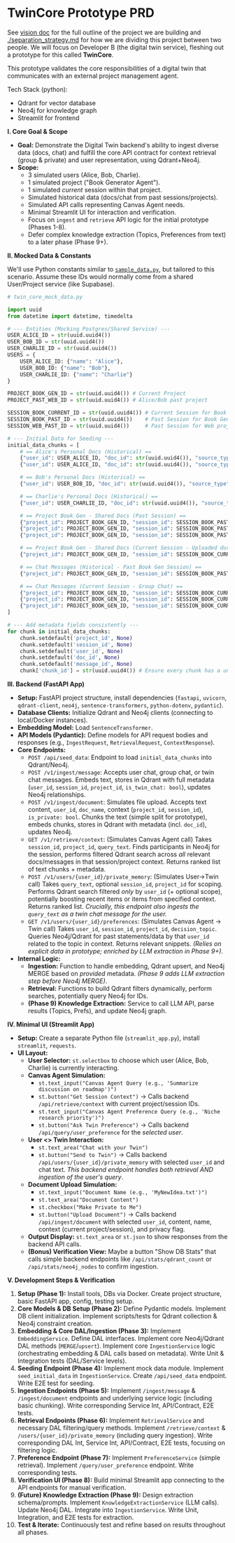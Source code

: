 # TwinCore Prototype PRD

See [vision doc](./vision_doc.md) for the full outline of the project we are building and [./separation_strategy.md](./separation_strategy.md) for how we are dividing this project between two people. We will focus on Developer B (the digital twin service), fleshing out a prototype for this called **TwinCore**.

This prototype validates the core responsibilities of a digital twin that communicates with an external project management agent.

Tech Stack (python):
- Qdrant for vector database
- Neo4j for knowledge graph
- Streamlit for frontend

**I. Core Goal & Scope**

*   **Goal:** Demonstrate the Digital Twin backend's ability to ingest diverse data (docs, chat) and fulfill the core API contract for context retrieval (group & private) and user representation, using Qdrant+Neo4j.
*   **Scope:**
    *   3 simulated users (Alice, Bob, Charlie).
    *   1 simulated project ("Book Generator Agent").
    *   1 simulated *current* session within that project.
    *   Simulated historical data (docs/chat from past sessions/projects).
    *   Simulated API calls representing Canvas Agent needs.
    *   Minimal Streamlit UI for interaction and verification.
    *   Focus on `ingest` and `retrieve` API logic for the initial prototype (Phases 1-8).
    *   Defer complex knowledge extraction (Topics, Preferences from text) to a later phase (Phase 9+).

**II. Mocked Data & Constants**

We'll use Python constants similar to [`sample_data.py`](../../examples/data/sample_data.py), but tailored to this scenario. Assume these IDs would normally come from a shared User/Project service (like Supabase).

```python
# twin_core_mock_data.py

import uuid
from datetime import datetime, timedelta

# --- Entities (Mocking Postgres/Shared Service) ---
USER_ALICE_ID = str(uuid.uuid4())
USER_BOB_ID = str(uuid.uuid4())
USER_CHARLIE_ID = str(uuid.uuid4())
USERS = {
    USER_ALICE_ID: {"name": "Alice"},
    USER_BOB_ID: {"name": "Bob"},
    USER_CHARLIE_ID: {"name": "Charlie"}
}

PROJECT_BOOK_GEN_ID = str(uuid.uuid4()) # Current Project
PROJECT_PAST_WEB_ID = str(uuid.uuid4()) # Alice/Bob past project

SESSION_BOOK_CURRENT_ID = str(uuid.uuid4()) # Current Session for Book Gen
SESSION_BOOK_PAST_ID = str(uuid.uuid4())    # Past Session for Book Gen
SESSION_WEB_PAST_ID = str(uuid.uuid4())     # Past Session for Web project

# --- Initial Data for Seeding ---
initial_data_chunks = [
    # == Alice's Personal Docs (Historical) ==
    {"user_id": USER_ALICE_ID, "doc_id": str(uuid.uuid4()), "source_type": "document_chunk", "doc_name": "Alice_Personal_Ideas.txt", "text": "Idea: Use stable diffusion for generating unique cover art styles based on genre.", "timestamp": (datetime.now() - timedelta(days=10)).isoformat()},
    {"user_id": USER_ALICE_ID, "doc_id": str(uuid.uuid4()), "source_type": "document_chunk", "doc_name": "Alice_Meeting_Notes_Web.md", "project_id": PROJECT_PAST_WEB_ID, "session_id": SESSION_WEB_PAST_ID, "text": "Web Project Retro: Need better task tracking. Bob suggested ClickUp.", "timestamp": (datetime.now() - timedelta(days=30)).isoformat()},

    # == Bob's Personal Docs (Historical) ==
    {"user_id": USER_BOB_ID, "doc_id": str(uuid.uuid4()), "source_type": "document_chunk", "doc_name": "Bob_Marketing_Notes.txt", "text": "Potential niche for book gen: 'Keto recipes for busy programmers'. High search volume.", "timestamp": (datetime.now() - timedelta(days=5)).isoformat()},

    # == Charlie's Personal Docs (Historical) ==
    {"user_id": USER_CHARLIE_ID, "doc_id": str(uuid.uuid4()), "source_type": "document_chunk", "doc_name": "Charlie_Tech_Thoughts.md", "text": "Exploring using Markov chains for generating simple plot outlines, could be a starting point before LLM refinement.", "timestamp": (datetime.now() - timedelta(days=20)).isoformat()},

    # == Project Book Gen - Shared Docs (Past Session) ==
    {"project_id": PROJECT_BOOK_GEN_ID, "session_id": SESSION_BOOK_PAST_ID, "doc_id": str(uuid.uuid4()), "source_type": "document_chunk", "doc_name": "BookGen_Initial_Scope.md", "text": "Project Goal: Create an agent that takes a niche and outline, then generates a draft ebook.", "timestamp": (datetime.now() - timedelta(days=7)).isoformat()},
    {"project_id": PROJECT_BOOK_GEN_ID, "session_id": SESSION_BOOK_PAST_ID, "doc_id": str(uuid.uuid4()), "source_type": "transcript_snippet", "user_id": USER_ALICE_ID, "doc_name": "BookGen_Past_Session_Transcript.txt", "text": "Alice: We need to decide on the core LLM. Claude 3 Opus seems good for long-form.", "timestamp": (datetime.now() - timedelta(days=7, hours=1)).isoformat()},
    {"project_id": PROJECT_BOOK_GEN_ID, "session_id": SESSION_BOOK_PAST_ID, "doc_id": str(uuid.uuid4()), "source_type": "transcript_snippet", "user_id": USER_BOB_ID, "doc_name": "BookGen_Past_Session_Transcript.txt", "text": "Bob: Agreed on Opus for quality. But maybe GPT-4 for brainstorming outlines?", "timestamp": (datetime.now() - timedelta(days=7, hours=1, minutes=5)).isoformat()},

    # == Project Book Gen - Shared Docs (Current Session - Uploaded during session) ==
    {"project_id": PROJECT_BOOK_GEN_ID, "session_id": SESSION_BOOK_CURRENT_ID, "doc_id": str(uuid.uuid4()), "source_type": "document_chunk", "doc_name": "Competitor_Analysis.pdf", "user_id": USER_BOB_ID, "text": "Analysis Summary: Existing tools lack robust niche research integration.", "timestamp": datetime.now().isoformat()}, # Bob uploaded this

    # == Chat Messages (Historical - Past Book Gen Session) ==
    {"project_id": PROJECT_BOOK_GEN_ID, "session_id": SESSION_BOOK_PAST_ID, "user_id": USER_CHARLIE_ID, "message_id": str(uuid.uuid4()), "source_type": "message", "text": "How are we handling plagiarism checks?", "timestamp": (datetime.now() - timedelta(days=7, hours=1, minutes=10)).isoformat()},

    # == Chat Messages (Current Session - Group Chat) ==
    {"project_id": PROJECT_BOOK_GEN_ID, "session_id": SESSION_BOOK_CURRENT_ID, "user_id": USER_ALICE_ID, "message_id": str(uuid.uuid4()), "source_type": "message", "text": "Okay team, let's finalize the Q3 roadmap for the Book Generator.", "timestamp": (datetime.now() - timedelta(minutes=10)).isoformat()},
    {"project_id": PROJECT_BOOK_GEN_ID, "session_id": SESSION_BOOK_CURRENT_ID, "user_id": USER_BOB_ID, "message_id": str(uuid.uuid4()), "source_type": "message", "text": "My main priority is integrating the niche research tool.", "timestamp": (datetime.now() - timedelta(minutes=9)).isoformat()},
    {"project_id": PROJECT_BOOK_GEN_ID, "session_id": SESSION_BOOK_CURRENT_ID, "user_id": USER_CHARLIE_ID, "message_id": str(uuid.uuid4()), "source_type": "message", "text": "I think improving the outline generation logic is critical first.", "timestamp": (datetime.now() - timedelta(minutes=8)).isoformat()},
]

# --- Add metadata fields consistently ---
for chunk in initial_data_chunks:
    chunk.setdefault('project_id', None)
    chunk.setdefault('session_id', None)
    chunk.setdefault('user_id', None)
    chunk.setdefault('doc_id', None)
    chunk.setdefault('message_id', None)
    chunk['chunk_id'] = str(uuid.uuid4()) # Ensure every chunk has a unique ID
```

**III. Backend (FastAPI App)**

*   **Setup:** FastAPI project structure, install dependencies (`fastapi`, `uvicorn`, `qdrant-client`, `neo4j`, `sentence-transformers`, `python-dotenv`, `pydantic`).
*   **Database Clients:** Initialize Qdrant and Neo4j clients (connecting to local/Docker instances).
*   **Embedding Model:** Load `SentenceTransformer`.
*   **API Models (Pydantic):** Define models for API request bodies and responses (e.g., `IngestRequest`, `RetrievalRequest`, `ContextResponse`).
*   **Core Endpoints:**
    *   `POST /api/seed_data`: Endpoint to load `initial_data_chunks` into Qdrant/Neo4j.
    *   `POST /v1/ingest/message`: Accepts user chat, group chat, or twin chat messages. Embeds text, stores in Qdrant with full metadata (`user_id`, `session_id`, `project_id`, `is_twin_chat: bool`), updates Neo4j relationships.
    *   `POST /v1/ingest/document`: Simulates file upload. Accepts text content, `user_id`, `doc_name`, context (`project_id`, `session_id`), `is_private: bool`. Chunks the text (simple split for prototype), embeds chunks, stores in Qdrant with metadata (incl. `doc_id`), updates Neo4j.
    *   `GET /v1/retrieve/context`: (Simulates Canvas Agent call) Takes `session_id`, `project_id`, `query_text`. Finds participants in Neo4j for the session, performs filtered Qdrant search across *all* relevant docs/messages in that session/project context. Returns ranked list of text chunks + metadata.
    *   `POST /v1/users/{user_id}/private_memory`: (Simulates User->Twin call) Takes `query_text`, optional `session_id`, `project_id` for scoping. Performs Qdrant search filtered *only* by `user_id` (+ optional scope), potentially boosting recent items or items from specified context. Returns ranked list. *Crucially, this endpoint also ingests the `query_text` as a twin chat message for the user.*
    *   `GET /v1/users/{user_id}/preferences`: (Simulates Canvas Agent -> Twin call) Takes `user_id`, `session_id`, `project_id`, `decision_topic`. Queries Neo4j/Qdrant for past statements/data by that `user_id` related to the topic in context. Returns relevant snippets. *(Relies on explicit data in prototype; enriched by LLM extraction in Phase 9+)*.
*   **Internal Logic:**
    *   **Ingestion:** Function to handle embedding, Qdrant upsert, and Neo4j MERGE based on *provided* metadata. *(Phase 9 adds LLM extraction step before Neo4j MERGE)*.
    *   **Retrieval:** Functions to build Qdrant filters dynamically, perform searches, potentially query Neo4j for IDs.
    *   **(Phase 9) Knowledge Extraction:** Service to call LLM API, parse results (Topics, Prefs), and update Neo4j graph.

**IV. Minimal UI (Streamlit App)**

*   **Setup:** Create a separate Python file (`streamlit_app.py`), install `streamlit`, `requests`.
*   **UI Layout:**
    *   **User Selector:** `st.selectbox` to choose which user (Alice, Bob, Charlie) is currently interacting.
    *   **Canvas Agent Simulation:**
        *   `st.text_input("Canvas Agent Query (e.g., 'Summarize discussion on roadmap')")`
        *   `st.button("Get Session Context")` -> Calls backend `/api/retrieve/context` with current project/session IDs.
        *   `st.text_input("Canvas Agent Preference Query (e.g., 'Niche research priority')")`
        *   `st.button("Ask Twin Preference")` -> Calls backend `/api/query/user_preference` for the *selected user*.
    *   **User <> Twin Interaction:**
        *   `st.text_area("Chat with your Twin")`
        *   `st.button("Send to Twin")` -> Calls backend `/api/users/{user_id}/private_memory` with selected `user_id` and chat text. *This backend endpoint handles both retrieval AND ingestion of the user's query*.
    *   **Document Upload Simulation:**
        *   `st.text_input("Document Name (e.g., 'MyNewIdea.txt')")`
        *   `st.text_area("Document Content")`
        *   `st.checkbox("Make Private to Me")`
        *   `st.button("Upload Document")` -> Calls backend `/api/ingest/document` with selected `user_id`, content, name, context (current project/session), and privacy flag.
    *   **Output Display:** `st.text_area` or `st.json` to show responses from the backend API calls.
    *   **(Bonus) Verification View:** Maybe a button "Show DB Stats" that calls simple backend endpoints like `/api/stats/qdrant_count` or `/api/stats/neo4j_nodes` to confirm ingestion.

**V. Development Steps & Verification**

1.  **Setup (Phase 1):** Install tools, DBs via Docker. Create project structure, basic FastAPI app, config, testing setup.
2.  **Core Models & DB Setup (Phase 2):** Define Pydantic models. Implement DB client initialization. Implement scripts/tests for Qdrant collection & Neo4j constraint creation.
3.  **Embedding & Core DAL/Ingestion (Phase 3):** Implement `EmbeddingService`. Define DAL interfaces. Implement core Neo4j/Qdrant DAL methods (`MERGE`/`upsert`). Implement core `IngestionService` logic (orchestrating embedding & DAL calls based on metadata). Write Unit & Integration tests (DAL/Service levels).
4.  **Seeding Endpoint (Phase 4):** Implement mock data module. Implement `seed_initial_data` in `IngestionService`. Create `/api/seed_data` endpoint. Write E2E test for seeding.
5.  **Ingestion Endpoints (Phase 5):** Implement `/ingest/message` & `/ingest/document` endpoints and underlying service logic (including basic chunking). Write corresponding Service Int, API/Contract, E2E tests.
6.  **Retrieval Endpoints (Phase 6):** Implement `RetrievalService` and necessary DAL filtering/query methods. Implement `/retrieve/context` & `/users/{user_id}/private_memory` (including query ingestion). Write corresponding DAL Int, Service Int, API/Contract, E2E tests, focusing on filtering logic.
7.  **Preference Endpoint (Phase 7):** Implement `PreferenceService` (simple retrieval). Implement `/query/user_preference` endpoint. Write corresponding tests.
8.  **Verification UI (Phase 8):** Build minimal Streamlit app connecting to the API endpoints for manual verification.
9.  **(Future) Knowledge Extraction (Phase 9):** Design extraction schema/prompts. Implement `KnowledgeExtractionService` (LLM calls). Update Neo4j DAL. Integrate into `IngestionService`. Write Unit, Integration, and E2E tests for extraction.
10. **Test & Iterate:** Continuously test and refine based on results throughout all phases.
